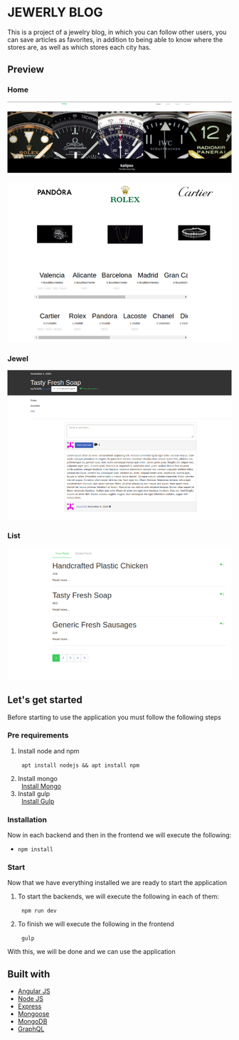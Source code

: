 # JEWERLY BLOG
<p>This is a project of a jewelry blog, in which you can follow other users, you can save articles as favorites, in addition to being able to know where the stores are, as well as which stores each city has.</p>

<h2>Preview</h2>

<h3>Home</h3>
<img src="img/home.png">
<p  align="center" ><img src="img/home1.png"></p>

<h3>Jewel</h3>
<p  align="center" ><img src="img/jewel.png"></p>

<h3>List</h3>
<p  align="center" ><img src="img/list.png"></p>

<h2>Let's get started</h2>
<p>Before starting to use the application you must follow the following steps</p>

<h3>Pre requirements </h3>
<ol>
<li>Install node and npm</li>

&nbsp; ```apt install nodejs && apt install npm```

<li>Install mongo</li>
&nbsp; <a href="https://www.digitalocean.com/community/tutorials/como-instalar-mongodb-en-ubuntu-18-04-es">Install Mongo</a>

<li>Install gulp</li>
&nbsp <a href="https://tecadmin.net/install-gulp-js-on-ubuntu/">Install Gulp</a>
</ol>

<h3>Installation</h3>
<p>Now in each backend and then in the frontend we will execute the following:</p>
<ul>
<li> 

```npm install```

</li>
</ul>

<h3>Start</h3>
<p>Now that we have everything installed we are ready to start the application</p>
<ol>
<li>To start the backends, we will execute the following in each of them:</li>

&nbsp; ``` npm run dev ```

<li>To finish we will execute the following in the frontend</li>

&nbsp; ``` gulp ```

</ol>

<p>With this, we will be done and we can use the application</p>

<h2>Built with</h2>
<ul>
<li><a href="https://angularjs.org/">Angular JS</a> </li>
<li><a href="https://nodejs.org/es/">Node JS</a> </li>
<li><a href="https://expressjs.com/es/">Express</a> </li>
<li><a href="https://mongoosejs.com/">Mongoose</a> </li>
<li><a href="https://www.mongodb.com/es">MongoDB</a> </li>
<li><a href="https://graphql.org/">GraphQL</a> </li>
</ul>


